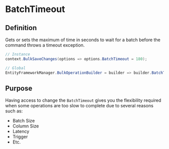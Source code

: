 # BatchTimeout

## Definition
Gets or sets the maximum of time in seconds to wait for a batch before the command throws a timeout exception. 


```csharp
// Instance
context.BulkSaveChanges(options => options.BatchTimeout = 180);

// Global
EntityFrameworkManager.BulkOperationBuilder = builder => builder.BatchTimeout = 180;
```

## Purpose
Having access to change the `BatchTimeout` gives you the flexibility required when some operations are too slow to complete due to several reasons such as:
- Batch Size
- Column Size
- Latency
- Trigger
- Etc.